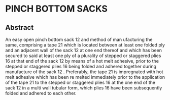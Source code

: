 # PINCH BOTTOM SACKS

## Abstract
An easy open pinch bottom sack 12 and method of man ufacturing the same, comprising a tape 21 which is located between at least one folded ply and an adjacent wall of the sack 12 at one end thereof and which has been secured to said at least one ply of a plurality of stepped or staggered plies 16 at that end of the sack 12 by means of a hot melt adhesive, prior to the stepped or staggered plies 16 being folded and adhered together during manufacture of the sack 12 . Preferably, the tape 21 is impregnated with hot melt adhesive which has been re melted immediately prior to the application of the tape 21 to the stepped or staggered plies 16 at the one end of the sack 12 in a multi wall tubular form, which plies 16 have been subsequently folded and adhered to each other.